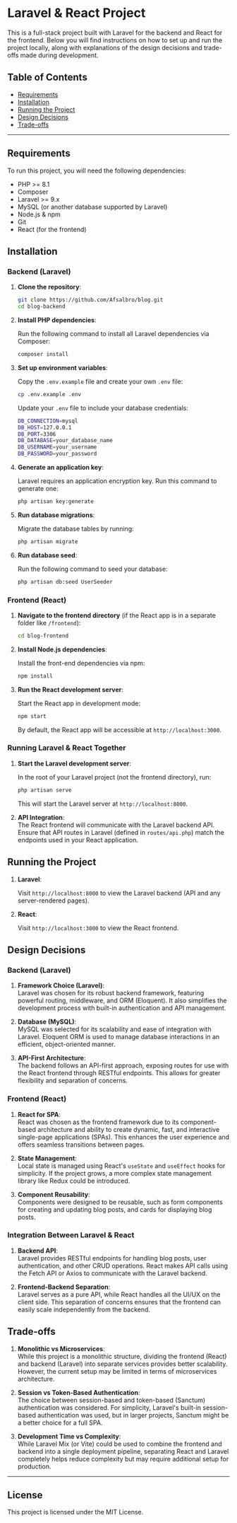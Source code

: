 # Laravel & React Project

This is a full-stack project built with Laravel for the backend and React for the frontend. Below you will find instructions on how to set up and run the project locally, along with explanations of the design decisions and trade-offs made during development.

## Table of Contents

- [Requirements](#requirements)
- [Installation](#installation)
- [Running the Project](#running-the-project)
- [Design Decisions](#design-decisions)
- [Trade-offs](#trade-offs)

---

## Requirements

To run this project, you will need the following dependencies:

- PHP >= 8.1
- Composer
- Laravel >= 9.x
- MySQL (or another database supported by Laravel)
- Node.js & npm
- Git
- React (for the frontend)

## Installation

### Backend (Laravel)

1. **Clone the repository**:

    ```bash
    git clone https://github.com/Afsalbro/blog.git
    cd blog-backend
    ```

2. **Install PHP dependencies**:

    Run the following command to install all Laravel dependencies via Composer:

    ```bash
    composer install
    ```

3. **Set up environment variables**:

    Copy the `.env.example` file and create your own `.env` file:

    ```bash
    cp .env.example .env
    ```

    Update your `.env` file to include your database credentials:

    ```bash
    DB_CONNECTION=mysql
    DB_HOST=127.0.0.1
    DB_PORT=3306
    DB_DATABASE=your_database_name
    DB_USERNAME=your_username
    DB_PASSWORD=your_password
    ```

4. **Generate an application key**:

    Laravel requires an application encryption key. Run this command to generate one:

    ```bash
    php artisan key:generate
    ```

5. **Run database migrations**:

    Migrate the database tables by running:

    ```bash
    php artisan migrate
    ```

6. **Run database seed**:

    Run the following command to seed your database:

    ```bash
    php artisan db:seed UserSeeder
    ```

### Frontend (React)

1. **Navigate to the frontend directory** (if the React app is in a separate folder like `/frontend`):

    ```bash
    cd blog-frontend
    ```

2. **Install Node.js dependencies**:

    Install the front-end dependencies via npm:

    ```bash
    npm install
    ```

3. **Run the React development server**:

    Start the React app in development mode:

    ```bash
    npm start
    ```

    By default, the React app will be accessible at `http://localhost:3000`.

### Running Laravel & React Together

1. **Start the Laravel development server**:

    In the root of your Laravel project (not the frontend directory), run:

    ```bash
    php artisan serve
    ```

    This will start the Laravel server at `http://localhost:8000`.

2. **API Integration**:  
   The React frontend will communicate with the Laravel backend API. Ensure that API routes in Laravel (defined in `routes/api.php`) match the endpoints used in your React application.

## Running the Project

1. **Laravel**:

    Visit `http://localhost:8000` to view the Laravel backend (API and any server-rendered pages).

2. **React**:

    Visit `http://localhost:3000` to view the React frontend.

## Design Decisions

### Backend (Laravel)

1. **Framework Choice (Laravel)**:  
   Laravel was chosen for its robust backend framework, featuring powerful routing, middleware, and ORM (Eloquent). It also simplifies the development process with built-in authentication and API management.

2. **Database (MySQL)**:  
   MySQL was selected for its scalability and ease of integration with Laravel. Eloquent ORM is used to manage database interactions in an efficient, object-oriented manner.

3. **API-First Architecture**:  
   The backend follows an API-first approach, exposing routes for use with the React frontend through RESTful endpoints. This allows for greater flexibility and separation of concerns.

### Frontend (React)

1. **React for SPA**:  
   React was chosen as the frontend framework due to its component-based architecture and ability to create dynamic, fast, and interactive single-page applications (SPAs). This enhances the user experience and offers seamless transitions between pages.

2. **State Management**:  
   Local state is managed using React's `useState` and `useEffect` hooks for simplicity. If the project grows, a more complex state management library like Redux could be introduced.

3. **Component Reusability**:  
   Components were designed to be reusable, such as form components for creating and updating blog posts, and cards for displaying blog posts.

### Integration Between Laravel & React

1. **Backend API**:  
   Laravel provides RESTful endpoints for handling blog posts, user authentication, and other CRUD operations. React makes API calls using the Fetch API or Axios to communicate with the Laravel backend.

2. **Frontend-Backend Separation**:  
   Laravel serves as a pure API, while React handles all the UI/UX on the client side. This separation of concerns ensures that the frontend can easily scale independently from the backend.

## Trade-offs

1. **Monolithic vs Microservices**:  
   While this project is a monolithic structure, dividing the frontend (React) and backend (Laravel) into separate services provides better scalability. However, the current setup may be limited in terms of microservices architecture.

2. **Session vs Token-Based Authentication**:  
   The choice between session-based and token-based (Sanctum) authentication was considered. For simplicity, Laravel's built-in session-based authentication was used, but in larger projects, Sanctum might be a better choice for a full SPA.

3. **Development Time vs Complexity**:  
   While Laravel Mix (or Vite) could be used to combine the frontend and backend into a single deployment pipeline, separating React and Laravel completely helps reduce complexity but may require additional setup for production.

---

## License

This project is licensed under the MIT License.
